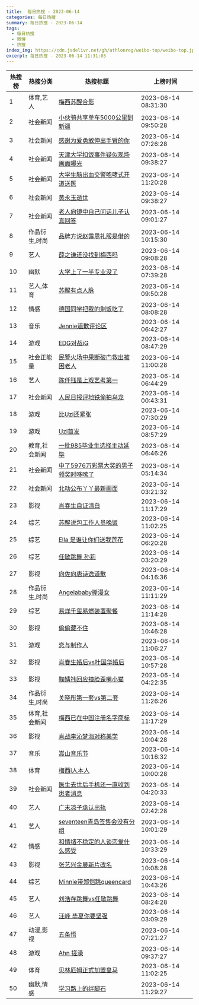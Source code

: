 ```yaml
---
title:  每日热搜 - 2023-06-14
categories: 每日热搜
summary: 每日热搜 - 2023-06-14
tags:
  - 每日热搜
  - 微博
  - 热搜
index_img: https://cdn.jsdelivr.net/gh/athlonreg/weibo-top/weibo-top.jpeg
excerpt: 每日热搜 - 2023-06-14 11:31:03
---
```


| 热搜榜 | 热搜分类 | 热搜标题 | 上榜时间 |
| --- | --- | --- | --- |
| 1 | 体育,艺人 | [梅西苏醒合影](https://s.weibo.com/weibo%3Fq%3D%2523%E6%A2%85%E8%A5%BF%E8%8B%8F%E9%86%92%E5%90%88%E5%BD%B1%2523) | 2023-06-14 08:31:30 | 
| 2 | 社会新闻 | [小伙骑共享单车5000公里到新疆](https://s.weibo.com/weibo%3Fq%3D%2523%E5%B0%8F%E4%BC%99%E9%AA%91%E5%85%B1%E4%BA%AB%E5%8D%95%E8%BD%A65000%E5%85%AC%E9%87%8C%E5%88%B0%E6%96%B0%E7%96%86%2523) | 2023-06-14 09:50:28 | 
| 3 | 社会新闻 | [感谢为爱勇敢伸出手臂的你](https://s.weibo.com/weibo%3Fq%3D%2523%E6%84%9F%E8%B0%A2%E4%B8%BA%E7%88%B1%E5%8B%87%E6%95%A2%E4%BC%B8%E5%87%BA%E6%89%8B%E8%87%82%E7%9A%84%E4%BD%A0%2523) | 2023-06-14 07:26:28 | 
| 4 | 社会新闻 | [天津大学扣饭事件疑似现场画面曝光](https://s.weibo.com/weibo%3Fq%3D%2523%E5%A4%A9%E6%B4%A5%E5%A4%A7%E5%AD%A6%E6%89%A3%E9%A5%AD%E4%BA%8B%E4%BB%B6%E7%96%91%E4%BC%BC%E7%8E%B0%E5%9C%BA%E7%94%BB%E9%9D%A2%E6%9B%9D%E5%85%89%2523) | 2023-06-14 09:38:27 | 
| 5 | 社会新闻 | [大学生脑出血交警咆哮式开道送医](https://s.weibo.com/weibo%3Fq%3D%2523%E5%A4%A7%E5%AD%A6%E7%94%9F%E8%84%91%E5%87%BA%E8%A1%80%E4%BA%A4%E8%AD%A6%E5%92%86%E5%93%AE%E5%BC%8F%E5%BC%80%E9%81%93%E9%80%81%E5%8C%BB%2523) | 2023-06-14 11:20:28 | 
| 6 | 社会新闻 | [黄永玉逝世](https://s.weibo.com/weibo%3Fq%3D%2523%E9%BB%84%E6%B0%B8%E7%8E%89%E9%80%9D%E4%B8%96%2523) | 2023-06-14 09:38:27 | 
| 7 | 社会新闻 | [老人向镜中自己问话儿子认真回答](https://s.weibo.com/weibo%3Fq%3D%2523%E8%80%81%E4%BA%BA%E5%90%91%E9%95%9C%E4%B8%AD%E8%87%AA%E5%B7%B1%E9%97%AE%E8%AF%9D%E5%84%BF%E5%AD%90%E8%AE%A4%E7%9C%9F%E5%9B%9E%E7%AD%94%2523) | 2023-06-14 09:01:27 | 
| 8 | 作品衍生,时尚 | [品牌方说赵露思礼服是借的](https://s.weibo.com/weibo%3Fq%3D%2523%E5%93%81%E7%89%8C%E6%96%B9%E8%AF%B4%E8%B5%B5%E9%9C%B2%E6%80%9D%E7%A4%BC%E6%9C%8D%E6%98%AF%E5%80%9F%E7%9A%84%2523) | 2023-06-14 10:15:30 | 
| 9 | 艺人 | [薛之谦还没找到梅西吗](https://s.weibo.com/weibo%3Fq%3D%2523%E8%96%9B%E4%B9%8B%E8%B0%A6%E8%BF%98%E6%B2%A1%E6%89%BE%E5%88%B0%E6%A2%85%E8%A5%BF%E5%90%97%2523) | 2023-06-14 09:08:28 | 
| 10 | 幽默 | [大学上了一半专业没了](https://s.weibo.com/weibo%3Fq%3D%2523%E5%A4%A7%E5%AD%A6%E4%B8%8A%E4%BA%86%E4%B8%80%E5%8D%8A%E4%B8%93%E4%B8%9A%E6%B2%A1%E4%BA%86%2523) | 2023-06-14 07:39:28 | 
| 11 | 艺人,体育 | [苏醒有点人脉](https://s.weibo.com/weibo%3Fq%3D%2523%E8%8B%8F%E9%86%92%E6%9C%89%E7%82%B9%E4%BA%BA%E8%84%89%2523) | 2023-06-14 09:50:28 | 
| 12 | 情感 | [德国同学把我的剩饭吃了](https://s.weibo.com/weibo%3Fq%3D%2523%E5%BE%B7%E5%9B%BD%E5%90%8C%E5%AD%A6%E6%8A%8A%E6%88%91%E7%9A%84%E5%89%A9%E9%A5%AD%E5%90%83%E4%BA%86%2523) | 2023-06-14 08:08:28 | 
| 13 | 音乐 | [Jennie道歉评论区](https://s.weibo.com/weibo%3Fq%3D%2523Jennie%E9%81%93%E6%AD%89%E8%AF%84%E8%AE%BA%E5%8C%BA%2523) | 2023-06-14 06:42:27 | 
| 14 | 游戏 | [EDG对战iG](https://s.weibo.com/weibo%3Fq%3D%2523EDG%E5%AF%B9%E6%88%98iG%2523) | 2023-06-14 08:47:29 | 
| 15 | 社会正能量 | [民警火场中果断破门救出被困老人](https://s.weibo.com/weibo%3Fq%3D%2523%E6%B0%91%E8%AD%A6%E7%81%AB%E5%9C%BA%E4%B8%AD%E6%9E%9C%E6%96%AD%E7%A0%B4%E9%97%A8%E6%95%91%E5%87%BA%E8%A2%AB%E5%9B%B0%E8%80%81%E4%BA%BA%2523) | 2023-06-14 11:00:28 | 
| 16 | 艺人 | [陈仟钰是上戏艺考第一](https://s.weibo.com/weibo%3Fq%3D%2523%E9%99%88%E4%BB%9F%E9%92%B0%E6%98%AF%E4%B8%8A%E6%88%8F%E8%89%BA%E8%80%83%E7%AC%AC%E4%B8%80%2523) | 2023-06-14 06:44:29 | 
| 17 | 社会新闻 | [人民日报评地铁偷拍乌龙](https://s.weibo.com/weibo%3Fq%3D%2523%E4%BA%BA%E6%B0%91%E6%97%A5%E6%8A%A5%E8%AF%84%E5%9C%B0%E9%93%81%E5%81%B7%E6%8B%8D%E4%B9%8C%E9%BE%99%2523) | 2023-06-14 00:43:31 | 
| 18 | 游戏 | [比Uzi还紧张](https://s.weibo.com/weibo%3Fq%3D%2523%E6%AF%94Uzi%E8%BF%98%E7%B4%A7%E5%BC%A0%2523) | 2023-06-14 07:30:29 | 
| 19 | 游戏 | [Uzi首发](https://s.weibo.com/weibo%3Fq%3D%2523Uzi%E9%A6%96%E5%8F%91%2523) | 2023-06-14 08:57:29 | 
| 20 | 教育,社会新闻 | [一批985毕业生选择主动延毕](https://s.weibo.com/weibo%3Fq%3D%2523%E4%B8%80%E6%89%B9985%E6%AF%95%E4%B8%9A%E7%94%9F%E9%80%89%E6%8B%A9%E4%B8%BB%E5%8A%A8%E5%BB%B6%E6%AF%95%2523) | 2023-06-14 06:46:26 | 
| 21 | 社会新闻 | [中了5976万彩票大奖的男子领奖时哆嗦了](https://s.weibo.com/weibo%3Fq%3D%2523%E4%B8%AD%E4%BA%865976%E4%B8%87%E5%BD%A9%E7%A5%A8%E5%A4%A7%E5%A5%96%E7%9A%84%E7%94%B7%E5%AD%90%E9%A2%86%E5%A5%96%E6%97%B6%E5%93%86%E5%97%A6%E4%BA%86%2523) | 2023-06-14 05:14:34 | 
| 22 | 社会新闻 | [北动公布丫丫最新画面](https://s.weibo.com/weibo%3Fq%3D%2523%E5%8C%97%E5%8A%A8%E5%85%AC%E5%B8%83%E4%B8%AB%E4%B8%AB%E6%9C%80%E6%96%B0%E7%94%BB%E9%9D%A2%2523) | 2023-06-14 03:21:32 | 
| 23 | 影视 | [肖春生自证清白](https://s.weibo.com/weibo%3Fq%3D%2523%E8%82%96%E6%98%A5%E7%94%9F%E8%87%AA%E8%AF%81%E6%B8%85%E7%99%BD%2523) | 2023-06-14 11:17:29 | 
| 24 | 综艺 | [苏醒说包工作人员晚饭](https://s.weibo.com/weibo%3Fq%3D%2523%E8%8B%8F%E9%86%92%E8%AF%B4%E5%8C%85%E5%B7%A5%E4%BD%9C%E4%BA%BA%E5%91%98%E6%99%9A%E9%A5%AD%2523) | 2023-06-14 11:02:25 | 
| 25 | 综艺 | [Ella 是谁让你们送我莲花](https://s.weibo.com/weibo%3Fq%3D%2523Ella%20%E6%98%AF%E8%B0%81%E8%AE%A9%E4%BD%A0%E4%BB%AC%E9%80%81%E6%88%91%E8%8E%B2%E8%8A%B1%2523) | 2023-06-14 06:20:28 | 
| 26 | 综艺 | [任敏跳舞 孙莉](https://s.weibo.com/weibo%3Fq%3D%2523%E4%BB%BB%E6%95%8F%E8%B7%B3%E8%88%9E%20%E5%AD%99%E8%8E%89%2523) | 2023-06-14 03:20:29 | 
| 27 | 影视 | [向佐向唐诗逸道歉](https://s.weibo.com/weibo%3Fq%3D%2523%E5%90%91%E4%BD%90%E5%90%91%E5%94%90%E8%AF%97%E9%80%B8%E9%81%93%E6%AD%89%2523) | 2023-06-14 04:16:36 | 
| 28 | 作品衍生,时尚 | [Angelababy撕漫女](https://s.weibo.com/weibo%3Fq%3D%2523Angelababy%E6%92%95%E6%BC%AB%E5%A5%B3%2523) | 2023-06-14 11:11:29 | 
| 29 | 综艺 | [易烊千玺易燃装置聚餐](https://s.weibo.com/weibo%3Fq%3D%2523%E6%98%93%E7%83%8A%E5%8D%83%E7%8E%BA%E6%98%93%E7%87%83%E8%A3%85%E7%BD%AE%E8%81%9A%E9%A4%90%2523) | 2023-06-14 11:14:28 | 
| 30 | 影视 | [偷偷藏不住](https://s.weibo.com/weibo%3Fq%3D%2523%E5%81%B7%E5%81%B7%E8%97%8F%E4%B8%8D%E4%BD%8F%2523) | 2023-06-14 10:46:28 | 
| 31 | 游戏 | [恋与制作人](https://s.weibo.com/weibo%3Fq%3D%2523%E6%81%8B%E4%B8%8E%E5%88%B6%E4%BD%9C%E4%BA%BA%2523) | 2023-06-14 11:06:27 | 
| 32 | 影视 | [肖春生婚后vs叶国华婚后](https://s.weibo.com/weibo%3Fq%3D%2523%E8%82%96%E6%98%A5%E7%94%9F%E5%A9%9A%E5%90%8Evs%E5%8F%B6%E5%9B%BD%E5%8D%8E%E5%A9%9A%E5%90%8E%2523) | 2023-06-14 10:57:28 | 
| 33 | 影视 | [鞠婧祎回应撞脸歪嘴小猫](https://s.weibo.com/weibo%3Fq%3D%2523%E9%9E%A0%E5%A9%A7%E7%A5%8E%E5%9B%9E%E5%BA%94%E6%92%9E%E8%84%B8%E6%AD%AA%E5%98%B4%E5%B0%8F%E7%8C%AB%2523) | 2023-06-14 04:22:35 | 
| 34 | 作品衍生,时尚 | [关晓彤第一套vs第二套](https://s.weibo.com/weibo%3Fq%3D%2523%E5%85%B3%E6%99%93%E5%BD%A4%E7%AC%AC%E4%B8%80%E5%A5%97vs%E7%AC%AC%E4%BA%8C%E5%A5%97%2523) | 2023-06-14 11:26:26 | 
| 35 | 体育,社会新闻 | [梅西已在中国注册名字商标](https://s.weibo.com/weibo%3Fq%3D%2523%E6%A2%85%E8%A5%BF%E5%B7%B2%E5%9C%A8%E4%B8%AD%E5%9B%BD%E6%B3%A8%E5%86%8C%E5%90%8D%E5%AD%97%E5%95%86%E6%A0%87%2523) | 2023-06-14 11:17:29 | 
| 36 | 影视 | [肖战李沁梦海对称美学](https://s.weibo.com/weibo%3Fq%3D%2523%E8%82%96%E6%88%98%E6%9D%8E%E6%B2%81%E6%A2%A6%E6%B5%B7%E5%AF%B9%E7%A7%B0%E7%BE%8E%E5%AD%A6%2523) | 2023-06-14 10:04:28 | 
| 37 | 音乐 | [嵩山音乐节](https://s.weibo.com/weibo%3Fq%3D%2523%E5%B5%A9%E5%B1%B1%E9%9F%B3%E4%B9%90%E8%8A%82%2523) | 2023-06-14 10:16:32 | 
| 38 | 体育 | [梅西i人本人](https://s.weibo.com/weibo%3Fq%3D%2523%E6%A2%85%E8%A5%BFi%E4%BA%BA%E6%9C%AC%E4%BA%BA%2523) | 2023-06-14 10:00:28 | 
| 39 | 社会新闻 | [医生去世后手机还一直收到患者消息](https://s.weibo.com/weibo%3Fq%3D%2523%E5%8C%BB%E7%94%9F%E5%8E%BB%E4%B8%96%E5%90%8E%E6%89%8B%E6%9C%BA%E8%BF%98%E4%B8%80%E7%9B%B4%E6%94%B6%E5%88%B0%E6%82%A3%E8%80%85%E6%B6%88%E6%81%AF%2523) | 2023-06-14 04:20:33 | 
| 40 | 艺人 | [广末凉子承认出轨](https://s.weibo.com/weibo%3Fq%3D%2523%E5%B9%BF%E6%9C%AB%E5%87%89%E5%AD%90%E6%89%BF%E8%AE%A4%E5%87%BA%E8%BD%A8%2523) | 2023-06-14 02:42:28 | 
| 41 | 艺人 | [seventeen青岛签售会没有分组](https://s.weibo.com/weibo%3Fq%3D%2523seventeen%E9%9D%92%E5%B2%9B%E7%AD%BE%E5%94%AE%E4%BC%9A%E6%B2%A1%E6%9C%89%E5%88%86%E7%BB%84%2523) | 2023-06-14 10:01:29 | 
| 42 | 情感 | [和情绪不稳定的人谈恋爱什么感受](https://s.weibo.com/weibo%3Fq%3D%2523%E5%92%8C%E6%83%85%E7%BB%AA%E4%B8%8D%E7%A8%B3%E5%AE%9A%E7%9A%84%E4%BA%BA%E8%B0%88%E6%81%8B%E7%88%B1%E4%BB%80%E4%B9%88%E6%84%9F%E5%8F%97%2523) | 2023-06-14 10:33:29 | 
| 43 | 影视 | [张艺兴金晨新片改名](https://s.weibo.com/weibo%3Fq%3D%2523%E5%BC%A0%E8%89%BA%E5%85%B4%E9%87%91%E6%99%A8%E6%96%B0%E7%89%87%E6%94%B9%E5%90%8D%2523) | 2023-06-14 10:08:28 | 
| 44 | 综艺 | [Minnie带郑恺跳queencard](https://s.weibo.com/weibo%3Fq%3D%2523Minnie%E5%B8%A6%E9%83%91%E6%81%BA%E8%B7%B3queencard%2523) | 2023-06-14 10:43:26 | 
| 45 | 艺人 | [刘浩存跳舞vs任敏跳舞](https://s.weibo.com/weibo%3Fq%3D%2523%E5%88%98%E6%B5%A9%E5%AD%98%E8%B7%B3%E8%88%9Evs%E4%BB%BB%E6%95%8F%E8%B7%B3%E8%88%9E%2523) | 2023-06-14 08:24:28 | 
| 46 | 艺人 | [汪峰 毕夏你要坚强](https://s.weibo.com/weibo%3Fq%3D%2523%E6%B1%AA%E5%B3%B0%20%E6%AF%95%E5%A4%8F%E4%BD%A0%E8%A6%81%E5%9D%9A%E5%BC%BA%2523) | 2023-06-14 03:09:29 | 
| 47 | 动漫,影视 | [五条悟](https://s.weibo.com/weibo%3Fq%3D%2523%E4%BA%94%E6%9D%A1%E6%82%9F%2523) | 2023-06-14 07:21:27 | 
| 48 | 游戏 | [Ahn 搓澡](https://s.weibo.com/weibo%3Fq%3D%2523Ahn%20%E6%90%93%E6%BE%A1%2523) | 2023-06-14 09:37:27 | 
| 49 | 体育 | [贝林厄姆正式加盟皇马](https://s.weibo.com/weibo%3Fq%3D%2523%E8%B4%9D%E6%9E%97%E5%8E%84%E5%A7%86%E6%AD%A3%E5%BC%8F%E5%8A%A0%E7%9B%9F%E7%9A%87%E9%A9%AC%2523) | 2023-06-14 11:02:25 | 
| 50 | 幽默,情感 | [学习路上的绊脚石](https://s.weibo.com/weibo%3Fq%3D%2523%E5%AD%A6%E4%B9%A0%E8%B7%AF%E4%B8%8A%E7%9A%84%E7%BB%8A%E8%84%9A%E7%9F%B3%2523) | 2023-06-14 11:29:27 | 
